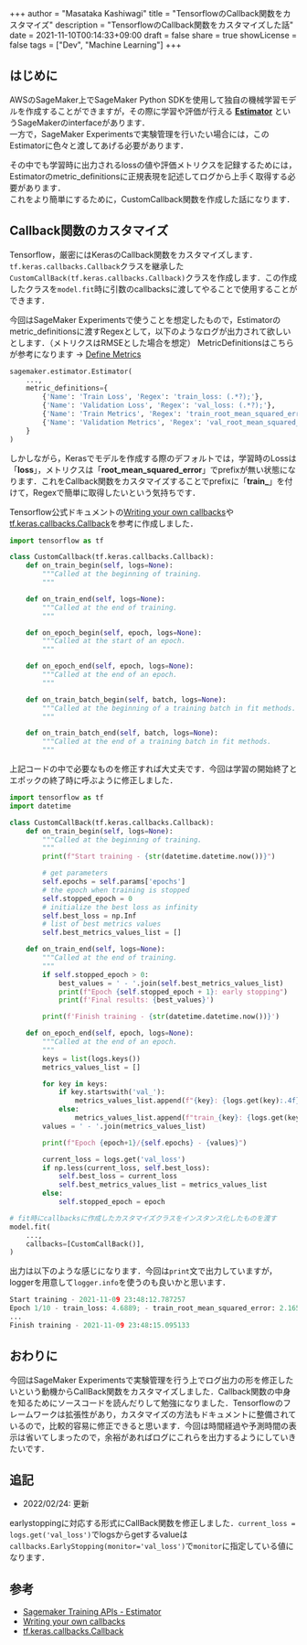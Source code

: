 +++
author = "Masataka Kashiwagi"
title = "TensorflowのCallback関数をカスタマイズ"
description = "TensorflowのCallback関数をカスタマイズした話"
date = 2021-11-10T00:14:33+09:00
draft = false
share = true
showLicense = false
tags = ["Dev", "Machine Learning"]
+++

## はじめに
AWSのSageMaker上でSageMaker Python SDKを使用して独自の機械学習モデルを作成することができますが，その際に学習や評価が行える **[Estimator](https://sagemaker.readthedocs.io/en/stable/api/training/estimators.html)** というSageMakerのinterfaceがあります．<br>
一方で，SageMaker Experimentsで実験管理を行いたい場合には，このEstimatorに色々と渡してあげる必要があります．

その中でも学習時に出力されるlossの値や評価メトリクスを記録するためには，Estimatorのmetric_definitionsに正規表現を記述してログから上手く取得する必要があります．<br>
これをより簡単にするために，CustomCallback関数を作成した話になります．

## Callback関数のカスタマイズ
Tensorflow，厳密にはKerasのCallback関数をカスタマイズします．`tf.keras.callbacks.Callback`クラスを継承した`CustomCallBack(tf.keras.callbacks.Callback)`クラスを作成します．この作成したクラスを`model.fit`時に引数のcallbacksに渡してやることで使用することができます．

今回はSageMaker Experimentsで使うことを想定したもので，Estimatorのmetric_definitionsに渡すRegexとして，以下のようなログが出力されて欲しいとします．（メトリクスはRMSEとした場合を想定）
MetricDefinitionsはこちらが参考になります → [Define Metrics](https://docs.aws.amazon.com/sagemaker/latest/dg/automatic-model-tuning-define-metrics.html)

```python
sagemaker.estimator.Estimator(
    ...,
    metric_definitions={
        {'Name': 'Train Loss', 'Regex': 'train_loss: (.*?);'},
        {'Name': 'Validation Loss', 'Regex': 'val_loss: (.*?);'},
        {'Name': 'Train Metrics', 'Regex': 'train_root_mean_squared_error: (.*?);'},
        {'Name': 'Validation Metrics', 'Regex': 'val_root_mean_squared_error: (.*?);'},
    }
)
```

しかしながら，Kerasでモデルを作成する際のデフォルトでは，学習時のLossは「**loss**」，メトリクスは「**root_mean_squared_error**」でprefixが無い状態になります．これをCallback関数をカスタマイズすることでprefixに「**train_**」を付けて，Regexで簡単に取得したいという気持ちです．

Tensorflow公式ドキュメントの[Writing your own callbacks](https://www.tensorflow.org/guide/keras/custom_callback?hl=en)や[tf.keras.callbacks.Callback](https://www.tensorflow.org/api_docs/python/tf/keras/callbacks/Callback)を参考に作成しました．

```python
import tensorflow as tf

class CustomCallback(tf.keras.callbacks.Callback):
    def on_train_begin(self, logs=None):
        """Called at the beginning of training.
        """

    def on_train_end(self, logs=None):
        """Called at the end of training.
        """

    def on_epoch_begin(self, epoch, logs=None):
        """Called at the start of an epoch.
        """

    def on_epoch_end(self, epoch, logs=None):
        """Called at the end of an epoch.
        """

    def on_train_batch_begin(self, batch, logs=None):
        """Called at the beginning of a training batch in fit methods.
        """

    def on_train_batch_end(self, batch, logs=None):
        """Called at the end of a training batch in fit methods.
        """
```

上記コードの中で必要なものを修正すれば大丈夫です．今回は学習の開始終了とエポックの終了時に呼ぶように修正しました．

```python
import tensorflow as tf
import datetime

class CustomCallBack(tf.keras.callbacks.Callback):
    def on_train_begin(self, logs=None):
        """Called at the beginning of training.
        """
        print(f"Start training - {str(datetime.datetime.now())}")

        # get parameters
        self.epochs = self.params['epochs']
        # the epoch when training is stopped
        self.stopped_epoch = 0
        # initialize the best loss as infinity
        self.best_loss = np.Inf
        # list of best metrics values
        self.best_metrics_values_list = []

    def on_train_end(self, logs=None):
        """Called at the end of training.
        """
        if self.stopped_epoch > 0:
            best_values = ' - '.join(self.best_metrics_values_list)
            print(f"Epoch {self.stopped_epoch + 1}: early stopping")
            print(f'Final results: {best_values}')

        print(f'Finish training - {str(datetime.datetime.now())}')

    def on_epoch_end(self, epoch, logs=None):
        """Called at the end of an epoch.
        """
        keys = list(logs.keys())
        metrics_values_list = []

        for key in keys:
            if key.startswith('val_'):
                metrics_values_list.append(f"{key}: {logs.get(key):.4f};")
            else:
                metrics_values_list.append(f"train_{key}: {logs.get(key):.4f};")
        values = ' - '.join(metrics_values_list)

        print(f"Epoch {epoch+1}/{self.epochs} - {values}")

        current_loss = logs.get('val_loss')
        if np.less(current_loss, self.best_loss):
            self.best_loss = current_loss
            self.best_metrics_values_list = metrics_values_list
        else:
            self.stopped_epoch = epoch

# fit時にcallbacksに作成したカスタマイズクラスをインスタンス化したものを渡す
model.fit(
    ...,
    callbacks=[CustomCallBack()],
)
```

出力は以下のような感じになります．今回は`print`文で出力していますが，loggerを用意して`logger.info`を使うのも良いかと思います．
```python
Start training - 2021-11-09 23:48:12.787257
Epoch 1/10 - train_loss: 4.6889; - train_root_mean_squared_error: 2.1654; - val_loss: 11.1416; - val_root_mean_squared_error: 3.3379;
...
Finish training - 2021-11-09 23:48:15.095133
```

## おわりに
今回はSageMaker Experimentsで実験管理を行う上でログ出力の形を修正したいという動機からCallBack関数をカスタマイズしました．Callback関数の中身を知るためにソースコードを読んだりして勉強になりました．Tensorflowのフレームワークは拡張性があり，カスタマイズの方法もドキュメントに整備されているので，比較的容易に修正できると思います．今回は時間経過や予測時間の表示は省いてしまったので，余裕があればログにこれらを出力するようにしていきたいです．

## 追記
- 2022/02/24: 更新

earlystoppingに対応する形式にCallBack関数を修正しました．`current_loss = logs.get('val_loss')`でlogsからgetするvalueは`callbacks.EarlyStopping(monitor='val_loss')`で`monitor`に指定している値になります．

## 参考
- [Sagemaker Training APIs - Estimator](https://sagemaker.readthedocs.io/en/stable/api/training/estimators.html)
- [Writing your own callbacks](https://www.tensorflow.org/guide/keras/custom_callback?hl=en)
- [tf.keras.callbacks.Callback](https://www.tensorflow.org/api_docs/python/tf/keras/callbacks/Callback)